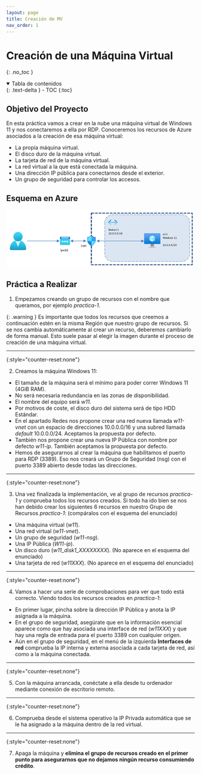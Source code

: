```yaml
---
layout: page
title: Creación de MV
nav_order: 1
---
```


# Creación de una Máquina Virtual
{: .no_toc }

<details open markdown="block">
  <summary>
    Tabla de contenidos
  </summary>
  {: .text-delta }
- TOC
{:toc}
</details>



## Objetivo del Proyecto

En esta práctica vamos a crear en la nube una máquina virtual de Windows 11 y nos conectaremos a ella por RDP. Conoceremos los recursos de Azure asociados a la creación de esa máquina virtual:
- La propia máquina virtual.
- El disco duro de la máquina virtual.
- La tarjeta de red de la máquina virtual.
- La red virtual a la que está conectada la máquina.
- Una dirección IP pública para conectarnos desde el exterior.
- Un grupo de seguridad para controlar los accesos.

## Esquema en Azure

<img src="images/practica_01_01.png" width="700">

## Práctica a Realizar

1.  Empezamos creando un grupo de recursos con el nombre que queramos, por ejemplo *practica-1*.

{: .warning }
Es importante que todos los recursos que creemos a continuación estén en la misma Región que nuestro grupo de recursos. Si se nos cambia automáticamente al crear un recurso, deberemos cambiarlo de forma manual. Esto suele pasar al elegir la imagen durante el proceso de creación de una máquina virtual.  

___

{:style="counter-reset:none"}

2.  Creamos la máquina Windows 11:
- El tamaño de la máquina será el mínimo para poder correr Windows 11 (4GiB RAM).
- No será necesaria redundancia en las zonas de disponibilidad. 
- El nombre del equipo será *w11*.
- Por motivos de coste, el disco duro del sistema será de tipo HDD Estándar.
- En el apartado Redes nos propone crear una red nueva llamada *w11-vnet*  con un espacio de direcciones 10.0.0.0/16 y una subred llamada *default* 10.0.0.0/24. Aceptamos la propuesta por defecto.
- También nos propone crear una nueva IP Pública con nombre por defecto *w11-ip*. También aceptamos la propuesta por defecto.
- Hemos de asegurarnos al crear la máquina que habilitamos el puerto para RDP (3389). Eso nos creará un Grupo de Seguridad (nsg) con el puerto 3389 abierto desde todas las direcciones.  

___

{:style="counter-reset:none"}

3. Una vez finalizada la implementación, ve al grupo de recursos *practica-1* y comprueba todos los recursos creados. Si todo ha ido bien se nos han debido crear los siguientes 6 recursos en nuestro Grupo de Recursos *practica-1*: (compáralos con el esquema del enunciado)
- Una máquina virtual (*w11*).
- Una red virtual (*w11-vnet*).
- Un grupo de seguridad (*w11-nsg*).
- Una IP Pública (*W11-ip*).
- Un disco duro (*w11_disk1_XXXXXXXX*). (No aparece en el esquema del enunciado)
- Una tarjeta de red (*w11XXX*). (No aparece en el esquema del enunciado)

___

{:style="counter-reset:none"}

4.	Vamos a hacer una serie de comprobaciones para ver que todo está correcto. Viendo todos los recursos creados en *practica-1*:
- En primer lugar, pincha sobre la dirección IP Pública y anota la IP asignada a la máquina.
- En el grupo de seguridad, asegúrate que en la información esencial aparece como que hay asociada una interface de red (*w11XXX*) y que hay una regla de entrada para el puerto 3389 con cualquier origen.
- Aún en el grupo de seguridad, en el menú de la izquierda **Interfaces de red** comprueba la IP interna y externa asociada a cada tarjeta de red, así como a la máquina conectada.

___

{:style="counter-reset:none"}

5.	Con la máquina arrancada, conéctate a ella desde tu ordenador mediante conexión de escritorio remoto.

___

{:style="counter-reset:none"}

6.	Comprueba desde el sistema operativo la IP Privada automática que se le ha asignado a la máquina dentro de la red virtual.

___

{:style="counter-reset:none"}

7.	Apaga la máquina y **elimina el grupo de recursos creado en el primer punto para asegurarnos que no dejamos ningún recurso consumiendo crédito**.
